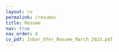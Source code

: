 ```yaml
---
layout: cv
permalink: /resume/
title: Resume
nav: true
nav_order: 4
cv_pdf: Inbar_Ofer_Resume_March_2023.pdf
---
```

